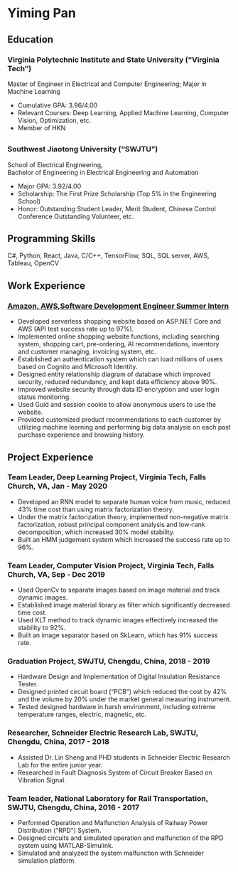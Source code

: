 # Yiming Pan


## Education
### Virginia Polytechnic Institute and State University (“Virginia Tech”)
Master of Engineer in Electrical and Computer Engineering; Major in Machine Learning 
- Cumulative GPA: 3.96/4.00
- Relevant Courses: Deep Learning, Applied Machine Learning, Computer Vision, Optimization, etc.
- Member of HKN
## 
### Southwest Jiaotong University (“SWJTU”)
School of Electrical Engineering,                                                                                          
Bachelor of Engineering in Electrical Engineering and Automation 
- Major GPA: 3.92/4.00
- Scholarship: The First Prize Scholarship (Top 5% in the Engineering School)
- Honor: Outstanding Student Leader, Merit Student, Chinese Control Conference Outstanding Volunteer, etc.

## Programming Skills
C#, Python, React, Java, C/C++, TensorFlow, SQL, SQL server, AWS, Tableau, OpenCV
## Work Experience
### [Amazon, AWS,Software Development Engineer Summer Intern](https://github.com/YimingPan-Code/Intern-final)
- Developed serverless shopping website based on ASP.NET Core and AWS (API test success rate up to 97%).
- Implemented online shopping website functions, including searching system, shopping cart, pre-ordering, AI recommendations, inventory and customer managing, invoicing system, etc.  
- Established an authentication system which can load millions of users based on Cognito and Microsoft Identity.
- Designed entity relationship diagram of database which improved security, reduced redundancy, and kept data efficiency above 90%.
- Improved website security through data ID encryption and user login status monitoring. 
- Used Guid and session cookie to allow anonymous users to use the website.
- Provided customized product recommendations to each customer by utilizing machine learning and performing big data analysis on each past purchase experience and browsing history.

## Project Experience
### Team Leader, Deep Learning Project, Virginia Tech, Falls Church, VA, Jan - May 2020
- Developed an RNN model to separate human voice from music, reduced 43% time cost than using matrix factorization theory.
- Under the matrix factorization theory, implemented non-negative matrix factorization, robust principal component analysis and low-rank decomposition, which increased 30% model stability.
- Built an HMM judgement system which increased the success rate up to 96%. 
### Team Leader, Computer Vision Project, Virginia Tech, Falls Church, VA, Sep - Dec 2019
- Used OpenCv to separate images based on image material and track dynamic images.
- Established image material library as filter which significantly decreased time cost. 
- Used KLT method to track dynamic images effectively increased the stability to 92%.
- Built an image separator based on SkLearn, which has 91% success rate.
### Graduation Project, SWJTU, Chengdu, China, 2018 - 2019
- Hardware Design and Implementation of Digital Insulation Resistance Tester.
- Designed printed circuit board (“PCB”) which reduced the cost by 42% and the volume by 20% under the market general measuring instrument.
- Tested designed hardware in harsh environment, including extreme temperature ranges, electric, magnetic, etc.
### Researcher, Schneider Electric Research Lab, SWJTU, Chengdu, China, 2017 - 2018
- Assisted Dr. Lin Sheng and PHD students in Schneider Electric Research Lab for the entire junior year.
- Researched in Fault Diagnosis System of Circuit Breaker Based on Vibration Signal.
### Team leader, National Laboratory for Rail Transportation, SWJTU, Chengdu, China, 2016 - 2017
- Performed Operation and Malfunction Analysis of Railway Power Distribution (“RPD”) System.
- Designed circuits and simulated operation and malfunction of the RPD system using MATLAB-Simulink.
- Simulated and analyzed the system malfunction with Schneider simulation platform.


